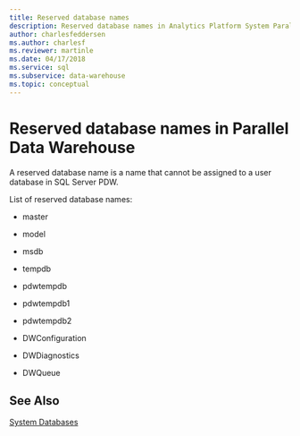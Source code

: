 ```yaml
---
title: Reserved database names
description: Reserved database names in Analytics Platform System Parallel Data Warehouse.
author: charlesfeddersen
ms.author: charlesf
ms.reviewer: martinle
ms.date: 04/17/2018
ms.service: sql
ms.subservice: data-warehouse
ms.topic: conceptual
---
```


# Reserved database names in Parallel Data Warehouse
A reserved database name is a name that cannot be assigned to a user database in SQL Server PDW.  
  
List of reserved database names:  
  
-   master  
  
-   model  
  
-   msdb  
  
-   tempdb  
  
-   pdwtempdb  
  
-   pdwtempdb1  
  
-   pdwtempdb2  
  
-   DWConfiguration  
  
-   DWDiagnostics  
  
-   DWQueue  
  
## See Also  
<!-- MISSING LINKS 
[Database Administration &#40;SQL Server PDW&#41;](../sqlpdw/database-administration-sql-server-pdw.md)  
-->
[System Databases](system-databases.md)  
  
